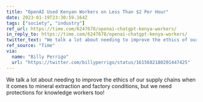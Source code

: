 ```yaml
---
title: "OpenAI Used Kenyan Workers on Less Than $2 Per Hour"
date: 2023-01-19T23:30:59.164Z
tags: ["society", "industry"]
ref_url: https://time.com/6247678/openai-chatgpt-kenya-workers/
in_reply_to: https://time.com/6247678/openai-chatgpt-kenya-workers/
twitter_text: "We talk a lot about needing to improve the ethics of our supply chains when it comes to mineral extraction and factory conditions, but we need protections for knowledge workers too!"
ref_source: "Time"
via:
  name: "Billy Perrigo"
  url: "https://twitter.com/billyperrigo/status/1615682180201447425"
---
```


We talk a lot about needing to improve the ethics of our supply chains when it comes to mineral extraction and factory conditions, but we need protections for knowledge workers too!
